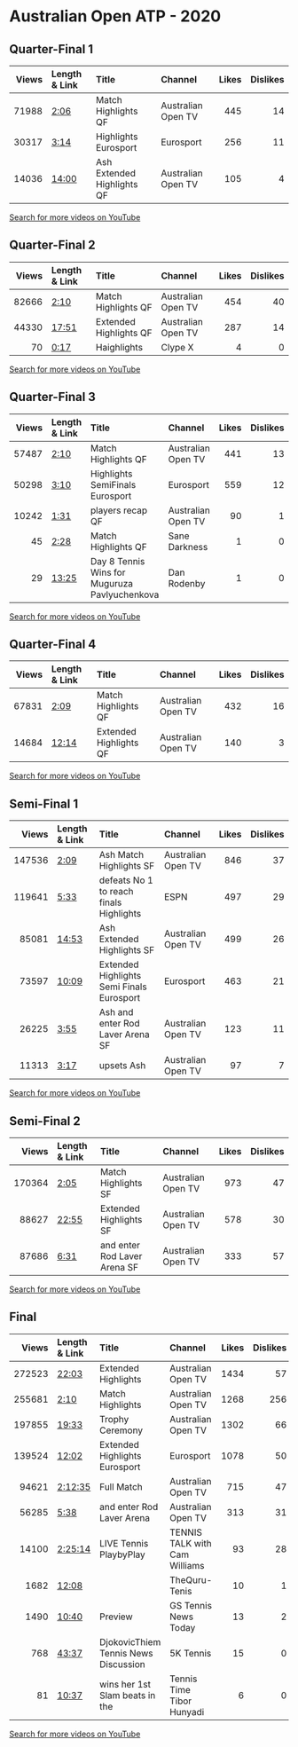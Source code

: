 
# Australian Open ATP - 2020
    
## Quarter-Final 1
|   Views | Length & Link                                        | Title                         | Channel            |   Likes |   Dislikes |
|--------:|:-----------------------------------------------------|:------------------------------|:-------------------|--------:|-----------:|
|   71988 | [2:06](https://www.youtube.com/watch?v=NDLMkKZicdA)  | Match Highlights QF           | Australian Open TV |     445 |         14 |
|   30317 | [3:14](https://www.youtube.com/watch?v=Ksa2Y5iqZ0k)  | Highlights      Eurosport     | Eurosport          |     256 |         11 |
|   14036 | [14:00](https://www.youtube.com/watch?v=r4_dAoOAIHQ) | Ash    Extended Highlights QF | Australian Open TV |     105 |          4 |

[Search for more videos on YouTube](https://www.youtube.com/results?search_query=%22australian+open%22+%22Barty%22+%22Kvitova%22+%222020%22+%22highlights%22)     

## Quarter-Final 2
|   Views | Length & Link                                        | Title                  | Channel            |   Likes |   Dislikes |
|--------:|:-----------------------------------------------------|:-----------------------|:-------------------|--------:|-----------:|
|   82666 | [2:10](https://www.youtube.com/watch?v=B35FyRlzFxs)  | Match Highlights QF    | Australian Open TV |     454 |         40 |
|   44330 | [17:51](https://www.youtube.com/watch?v=7_Ub2YXi2dY) | Extended Highlights QF | Australian Open TV |     287 |         14 |
|      70 | [0:17](https://www.youtube.com/watch?v=LqpdgSfGzSk)  | Haighlights            | Clype X            |       4 |          0 |

[Search for more videos on YouTube](https://www.youtube.com/results?search_query=%22australian+open%22+%22Kenin%22+%22Jabeur%22+%222020%22+%22highlights%22)     

## Quarter-Final 3
|   Views | Length & Link                                        | Title                                               | Channel            |   Likes |   Dislikes |
|--------:|:-----------------------------------------------------|:----------------------------------------------------|:-------------------|--------:|-----------:|
|   57487 | [2:10](https://www.youtube.com/watch?v=Lt5v2s8Y0cI)  | Match Highlights QF                                 | Australian Open TV |     441 |         13 |
|   50298 | [3:10](https://www.youtube.com/watch?v=4fbYDW32KAA)  | Highlights    SemiFinals  Eurosport                 | Eurosport          |     559 |         12 |
|   10242 | [1:31](https://www.youtube.com/watch?v=DCq8L3g6zu8)  | players recap QF                                    | Australian Open TV |      90 |          1 |
|      45 | [2:28](https://www.youtube.com/watch?v=P1sGTpG8ITU)  | Match Highlights QF                                 | Sane Darkness      |       1 |          0 |
|      29 | [13:25](https://www.youtube.com/watch?v=sqCaYvvk_UY) | Day 8  Tennis   Wins for   Muguruza  Pavlyuchenkova | Dan Rodenby        |       1 |          0 |

[Search for more videos on YouTube](https://www.youtube.com/results?search_query=%22australian+open%22+%22Halep%22+%22Kontaveit%22+%222020%22+%22highlights%22)     

## Quarter-Final 4
|   Views | Length & Link                                        | Title                  | Channel            |   Likes |   Dislikes |
|--------:|:-----------------------------------------------------|:-----------------------|:-------------------|--------:|-----------:|
|   67831 | [2:09](https://www.youtube.com/watch?v=BkXezLScDno)  | Match Highlights QF    | Australian Open TV |     432 |         16 |
|   14684 | [12:14](https://www.youtube.com/watch?v=KghD-dX8JMA) | Extended Highlights QF | Australian Open TV |     140 |          3 |

[Search for more videos on YouTube](https://www.youtube.com/results?search_query=%22australian+open%22+%22Muguruza%22+%22Pavlyuchenkova%22+%222020%22+%22highlights%22)     

## Semi-Final 1
|   Views | Length & Link                                        | Title                                         | Channel            |   Likes |   Dislikes |
|--------:|:-----------------------------------------------------|:----------------------------------------------|:-------------------|--------:|-----------:|
|  147536 | [2:09](https://www.youtube.com/watch?v=6GgJ8veJseU)  | Ash    Match Highlights SF                    | Australian Open TV |     846 |         37 |
|  119641 | [5:33](https://www.youtube.com/watch?v=AWW968ReMAM)  | defeats No 1   to reach finals    Highlights  | ESPN               |     497 |         29 |
|   85081 | [14:53](https://www.youtube.com/watch?v=DgnjrI_8GAI) | Ash    Extended Highlights SF                 | Australian Open TV |     499 |         26 |
|   73597 | [10:09](https://www.youtube.com/watch?v=oMvImCe4LAo) | Extended Highlights    Semi Finals  Eurosport | Eurosport          |     463 |         21 |
|   26225 | [3:55](https://www.youtube.com/watch?v=xFkCixO1XfE)  | Ash  and   enter Rod Laver Arena SF           | Australian Open TV |     123 |         11 |
|   11313 | [3:17](https://www.youtube.com/watch?v=zWyiaX8R_r8)  | upsets Ash                                    | Australian Open TV |      97 |          7 |

[Search for more videos on YouTube](https://www.youtube.com/results?search_query=%22australian+open%22+%22Kenin%22+%22Barty%22+%222020%22+%22highlights%22)     

## Semi-Final 2
|   Views | Length & Link                                        | Title                          | Channel            |   Likes |   Dislikes |
|--------:|:-----------------------------------------------------|:-------------------------------|:-------------------|--------:|-----------:|
|  170364 | [2:05](https://www.youtube.com/watch?v=gK85-xn8Was)  | Match Highlights SF            | Australian Open TV |     973 |         47 |
|   88627 | [22:55](https://www.youtube.com/watch?v=bLkyvUTAFcE) | Extended Highlights SF         | Australian Open TV |     578 |         30 |
|   87686 | [6:31](https://www.youtube.com/watch?v=w2UjE-eq55E)  | and   enter Rod Laver Arena SF | Australian Open TV |     333 |         57 |

[Search for more videos on YouTube](https://www.youtube.com/results?search_query=%22australian+open%22+%22Muguruza%22+%22Halep%22+%222020%22+%22highlights%22)     

## Final
|   Views | Length & Link                                          | Title                                    | Channel                       |   Likes |   Dislikes |
|--------:|:-------------------------------------------------------|:-----------------------------------------|:------------------------------|--------:|-----------:|
|  272523 | [22:03](https://www.youtube.com/watch?v=caaAY3bxLNM)   | Extended Highlights                      | Australian Open TV            |    1434 |         57 |
|  255681 | [2:10](https://www.youtube.com/watch?v=SVgVfwUK1XA)    | Match Highlights                         | Australian Open TV            |    1268 |        256 |
|  197855 | [19:33](https://www.youtube.com/watch?v=BRTPlMk6PKI)   | Trophy Ceremony                          | Australian Open TV            |    1302 |         66 |
|  139524 | [12:02](https://www.youtube.com/watch?v=TScXgZajUPs)   | Extended Highlights       Eurosport      | Eurosport                     |    1078 |         50 |
|   94621 | [2:12:35](https://www.youtube.com/watch?v=FY1DeATclio) | Full Match                               | Australian Open TV            |     715 |         47 |
|   56285 | [5:38](https://www.youtube.com/watch?v=TMDVA99sOFk)    | and   enter Rod Laver Arena              | Australian Open TV            |     313 |         31 |
|   14100 | [2:25:14](https://www.youtube.com/watch?v=bmCgFuk1ers) | LIVE Tennis PlaybyPlay                   | TENNIS TALK with Cam Williams |      93 |         28 |
|    1682 | [12:08](https://www.youtube.com/watch?v=EapqpMcXR80)   |                                          | TheQuru-Tenis                 |      10 |          1 |
|    1490 | [10:40](https://www.youtube.com/watch?v=di3cDr-0Rxk)   | Preview                                  | GS Tennis News Today          |      13 |          2 |
|     768 | [43:37](https://www.youtube.com/watch?v=OIHnmyQBZLI)   | DjokovicThiem    Tennis News  Discussion | 5K Tennis                     |      15 |          0 |
|      81 | [10:37](https://www.youtube.com/watch?v=9K95T6S5Eho)   | wins her 1st Slam  beats  in the         | Tennis Time Tibor Hunyadi     |       6 |          0 |

[Search for more videos on YouTube](https://www.youtube.com/results?search_query=%22australian+open%22+%22Kenin%22+%22Muguruza%22+%222020%22+%22highlights%22)     
